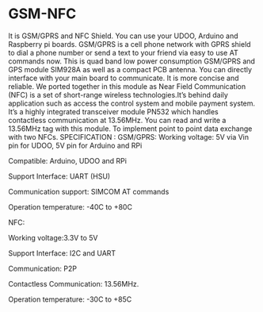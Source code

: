 # GSM-NFC

It is GSM/GPRS and NFC Shield. You can use your UDOO, Arduino and Raspberry pi boards. GSM/GPRS is a cell phone network with GPRS shield to dial a phone number or send a text to your friend via easy to use AT commands now. This is quad band low power consumption GSM/GPRS and GPS module SIM928A as well as a compact PCB antenna. You can directly interface with your main board to communicate. It is more concise and reliable. We ported together in this module as Near Field Communication (NFC) is a set of short-range wireless technologies.It’s behind daily application such as access the control system and mobile payment system. It’s a highly integrated transceiver module PN532 which handles contactless communication at 13.56MHz. You can read and write a 13.56MHz tag with this module. To implement point to point data exchange with two NFCs.
SPECIFICATION :
GSM/GPRS:
Working voltage: 5V via Vin pin for UDOO, 5V pin for Arduino and RPi

Compatible: Arduino, UDOO and RPi

Support Interface: UART (HSU)

Communication support: SIMCOM AT commands

Operation temperature: -40C to +80C

NFC:

Working voltage:3.3V to 5V

Support Interface: I2C and UART

Communication: P2P

Contactless Communication: 13.56MHz.

Operation temperature: -30C to +85C
